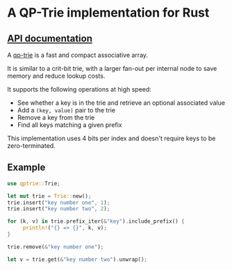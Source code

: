 A QP-Trie implementation for Rust
=================================

## [API documentation](https://docs.rs/qptrie)

A [qp-trie](http://dotat.at/prog/qp/) is a fast and compact associative array.

It is similar to a crit-bit trie, with a larger fan-out per internal node
to save memory and reduce lookup costs.

It supports the following operations at high speed:

* See whether a key is in the trie and retrieve an optional associated value
* Add a `(key, value)` pair to the trie
* Remove a key from the trie
* Find all keys matching a given prefix

This implementation uses 4 bits per index and doesn't require keys to be
zero-terminated.

## Example
```rust
use qptrie::Trie;

let mut trie = Trie::new();
trie.insert("key number one", 1);
trie.insert("key number two", 2);

for (k, v) in trie.prefix_iter(&"key").include_prefix() {
     println!("{} => {}", k, v);
}

trie.remove(&"key number one");

let v = trie.get(&"key number two").unwrap();
```
